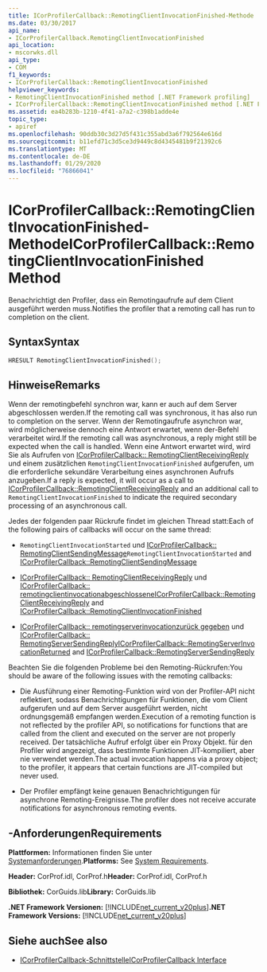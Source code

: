 ```yaml
---
title: ICorProfilerCallback::RemotingClientInvocationFinished-Methode
ms.date: 03/30/2017
api_name:
- ICorProfilerCallback.RemotingClientInvocationFinished
api_location:
- mscorwks.dll
api_type:
- COM
f1_keywords:
- ICorProfilerCallback::RemotingClientInvocationFinished
helpviewer_keywords:
- RemotingClientInvocationFinished method [.NET Framework profiling]
- ICorProfilerCallback::RemotingClientInvocationFinished method [.NET Framework profiling]
ms.assetid: ea4b283b-1210-4f41-a7a2-c398b1adde4e
topic_type:
- apiref
ms.openlocfilehash: 90ddb30c3d27d5f431c355abd3a6f792564e616d
ms.sourcegitcommit: b11efd71c3d5ce3d9449c8d4345481b9f21392c6
ms.translationtype: MT
ms.contentlocale: de-DE
ms.lasthandoff: 01/29/2020
ms.locfileid: "76866041"
---
```

# <a name="icorprofilercallbackremotingclientinvocationfinished-method"></a><span data-ttu-id="79a4c-102">ICorProfilerCallback::RemotingClientInvocationFinished-Methode</span><span class="sxs-lookup"><span data-stu-id="79a4c-102">ICorProfilerCallback::RemotingClientInvocationFinished Method</span></span>
<span data-ttu-id="79a4c-103">Benachrichtigt den Profiler, dass ein Remotingaufrufe auf dem Client ausgeführt werden muss.</span><span class="sxs-lookup"><span data-stu-id="79a4c-103">Notifies the profiler that a remoting call has run to completion on the client.</span></span>  
  
## <a name="syntax"></a><span data-ttu-id="79a4c-104">Syntax</span><span class="sxs-lookup"><span data-stu-id="79a4c-104">Syntax</span></span>  
  
```cpp  
HRESULT RemotingClientInvocationFinished();  
```  
  
## <a name="remarks"></a><span data-ttu-id="79a4c-105">Hinweise</span><span class="sxs-lookup"><span data-stu-id="79a4c-105">Remarks</span></span>  
 <span data-ttu-id="79a4c-106">Wenn der remotingbefehl synchron war, kann er auch auf dem Server abgeschlossen werden.</span><span class="sxs-lookup"><span data-stu-id="79a4c-106">If the remoting call was synchronous, it has also run to completion on the server.</span></span> <span data-ttu-id="79a4c-107">Wenn der Remotingaufrufe asynchron war, wird möglicherweise dennoch eine Antwort erwartet, wenn der-Befehl verarbeitet wird.</span><span class="sxs-lookup"><span data-stu-id="79a4c-107">If the remoting call was asynchronous, a reply might still be expected when the call is handled.</span></span> <span data-ttu-id="79a4c-108">Wenn eine Antwort erwartet wird, wird Sie als Aufrufen von [ICorProfilerCallback:: RemotingClientReceivingReply](icorprofilercallback-remotingclientreceivingreply-method.md) und einem zusätzlichen `RemotingClientInvocationFinished` aufgerufen, um die erforderliche sekundäre Verarbeitung eines asynchronen Aufrufs anzugeben.</span><span class="sxs-lookup"><span data-stu-id="79a4c-108">If a reply is expected, it will occur as a call to [ICorProfilerCallback::RemotingClientReceivingReply](icorprofilercallback-remotingclientreceivingreply-method.md) and an additional call to `RemotingClientInvocationFinished` to indicate the required secondary processing of an asynchronous call.</span></span>  
  
 <span data-ttu-id="79a4c-109">Jedes der folgenden paar Rückrufe findet im gleichen Thread statt:</span><span class="sxs-lookup"><span data-stu-id="79a4c-109">Each of the following pairs of callbacks will occur on the same thread:</span></span>  
  
- <span data-ttu-id="79a4c-110">`RemotingClientInvocationStarted` und [ICorProfilerCallback:: RemotingClientSendingMessage](icorprofilercallback-remotingclientsendingmessage-method.md)</span><span class="sxs-lookup"><span data-stu-id="79a4c-110">`RemotingClientInvocationStarted` and [ICorProfilerCallback::RemotingClientSendingMessage](icorprofilercallback-remotingclientsendingmessage-method.md)</span></span>  
  
- <span data-ttu-id="79a4c-111">[ICorProfilerCallback:: RemotingClientReceivingReply](icorprofilercallback-remotingclientreceivingreply-method.md) und [ICorProfilerCallback:: remotingclientinvocationabgeschlossene](icorprofilercallback-remotingclientinvocationfinished-method.md)</span><span class="sxs-lookup"><span data-stu-id="79a4c-111">[ICorProfilerCallback::RemotingClientReceivingReply](icorprofilercallback-remotingclientreceivingreply-method.md) and [ICorProfilerCallback::RemotingClientInvocationFinished](icorprofilercallback-remotingclientinvocationfinished-method.md)</span></span>  
  
- <span data-ttu-id="79a4c-112">[ICorProfilerCallback:: remotingserverinvocationzurück gegeben](icorprofilercallback-remotingserverinvocationreturned-method.md) und [ICorProfilerCallback:: RemotingServerSendingReply](icorprofilercallback-remotingserversendingreply-method.md)</span><span class="sxs-lookup"><span data-stu-id="79a4c-112">[ICorProfilerCallback::RemotingServerInvocationReturned](icorprofilercallback-remotingserverinvocationreturned-method.md) and [ICorProfilerCallback::RemotingServerSendingReply](icorprofilercallback-remotingserversendingreply-method.md)</span></span>  
  
 <span data-ttu-id="79a4c-113">Beachten Sie die folgenden Probleme bei den Remoting-Rückrufen:</span><span class="sxs-lookup"><span data-stu-id="79a4c-113">You should be aware of the following issues with the remoting callbacks:</span></span>  
  
- <span data-ttu-id="79a4c-114">Die Ausführung einer Remoting-Funktion wird von der Profiler-API nicht reflektiert, sodass Benachrichtigungen für Funktionen, die vom Client aufgerufen und auf dem Server ausgeführt werden, nicht ordnungsgemäß empfangen werden.</span><span class="sxs-lookup"><span data-stu-id="79a4c-114">Execution of a remoting function is not reflected by the profiler API, so notifications for functions that are called from the client and executed on the server are not properly received.</span></span> <span data-ttu-id="79a4c-115">Der tatsächliche Aufruf erfolgt über ein Proxy Objekt. für den Profiler wird angezeigt, dass bestimmte Funktionen JIT-kompiliert, aber nie verwendet werden.</span><span class="sxs-lookup"><span data-stu-id="79a4c-115">The actual invocation happens via a proxy object; to the profiler, it appears that certain functions are JIT-compiled but never used.</span></span>  
  
- <span data-ttu-id="79a4c-116">Der Profiler empfängt keine genauen Benachrichtigungen für asynchrone Remoting-Ereignisse.</span><span class="sxs-lookup"><span data-stu-id="79a4c-116">The profiler does not receive accurate notifications for asynchronous remoting events.</span></span>  
  
## <a name="requirements"></a><span data-ttu-id="79a4c-117">-Anforderungen</span><span class="sxs-lookup"><span data-stu-id="79a4c-117">Requirements</span></span>  
 <span data-ttu-id="79a4c-118">**Plattformen:** Informationen finden Sie unter [Systemanforderungen](../../../../docs/framework/get-started/system-requirements.md).</span><span class="sxs-lookup"><span data-stu-id="79a4c-118">**Platforms:** See [System Requirements](../../../../docs/framework/get-started/system-requirements.md).</span></span>  
  
 <span data-ttu-id="79a4c-119">**Header:** CorProf.idl, CorProf.h</span><span class="sxs-lookup"><span data-stu-id="79a4c-119">**Header:** CorProf.idl, CorProf.h</span></span>  
  
 <span data-ttu-id="79a4c-120">**Bibliothek:** CorGuids.lib</span><span class="sxs-lookup"><span data-stu-id="79a4c-120">**Library:** CorGuids.lib</span></span>  
  
 <span data-ttu-id="79a4c-121">**.NET Framework Versionen:** [!INCLUDE[net_current_v20plus](../../../../includes/net-current-v20plus-md.md)]</span><span class="sxs-lookup"><span data-stu-id="79a4c-121">**.NET Framework Versions:** [!INCLUDE[net_current_v20plus](../../../../includes/net-current-v20plus-md.md)]</span></span>  
  
## <a name="see-also"></a><span data-ttu-id="79a4c-122">Siehe auch</span><span class="sxs-lookup"><span data-stu-id="79a4c-122">See also</span></span>

- [<span data-ttu-id="79a4c-123">ICorProfilerCallback-Schnittstelle</span><span class="sxs-lookup"><span data-stu-id="79a4c-123">ICorProfilerCallback Interface</span></span>](icorprofilercallback-interface.md)
